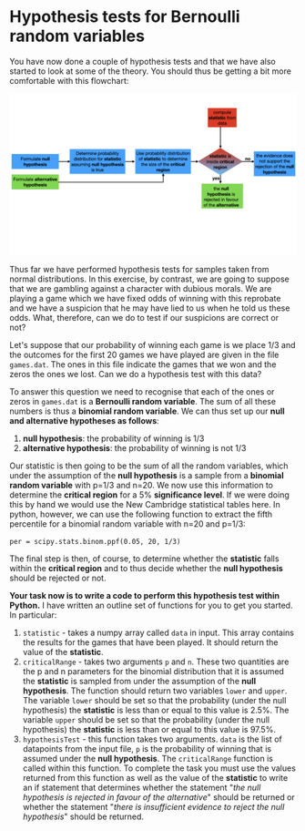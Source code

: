 # Hypothesis tests for Bernoulli random variables

You have now done a couple of hypothesis tests and that we have also started to look at some of the theory.  You should thus be getting a bit more comfortable with this flowchart:

![](hypo-testing.001.jpeg)

Thus far we have performed hypothesis tests for samples taken from normal distributions.  In this exercise, by contrast, we are going to suppose that we are gambling against a character with dubious morals.  We are playing a game which we have fixed odds of winning with this reprobate and we have a suspicion that he may have lied to us when he told us these odds.  What, therefore, can we do to test if our suspicions are correct or not?

Let's suppose that our probability of winning each game is we place 1/3 and the outcomes for the first 20 games we have played are given in the file `games.dat`.  The ones in this file indicate the games that we won and the zeros the ones we lost.  Can we do a hypothesis test with this data?

To answer this question we need to recognise that each of the ones or zeros in `games.dat` is a __Bernoulli random variable__.  The sum of all these numbers is thus a __binomial random variable__.  We can thus set up our __null and alternative hypotheses as follows__:    

1. __null hypothesis__: the probability of winning is 1/3
2. __alternative hypothesis__: the probability of winning is not 1/3

Our statistic is then going to be the sum of all the random variables, which under the assumption of the __null hypothesis__ is a sample from a __binomial random variable__ with p=1/3 and n=20.  We now use this information to determine the __critical region__ for a 5% __significance level__.  If we were doing this by hand we would use the New Cambridge statistical tables here.  In python, however, we can use the following function to extract the fifth percentile for a binomial random variable with n=20 and p=1/3:

````
per = scipy.stats.binom.ppf(0.05, 20, 1/3)
````

The final step is then, of course, to determine whether the __statistic__ falls within the __critical region__ and to thus decide whether the __null hypothesis__ should be rejected or not.

__Your task now is to write a code to perform this hypothesis test within Python.__  I have written an outline set of functions for you to get you started.  In particular:

1. `statistic` - takes a numpy array called `data` in input.  This array contains the results for the games that have been played.  It should return the value of the __statistic__.
2. `criticalRange` - takes two arguments `p` and `n`.  These two quantities are the p and n parameters for the binomial distribution that it is assumed the __statistic__ is sampled from under the assumption of the __null hypothesis__.  The function should return two variables `lower` and `upper`.  The variable `lower` should be set so that the probability (under the null hypothesis) the __statistic__ is less than or equal to this value is 2.5%.  The variable `upper` should be set so that the probability (under the null hypothesis) the __statistic__ is less than or equal to this value is 97.5%.
3. `hypothesisTest` - this function takes two arguments.  `data` is the list of datapoints from the input file, `p` is the probability of winning that is assumed under the __null hypothesis__.  The `criticalRange` function is called within this function.  To complete the task you must use the values returned from this function as well as the value of the __statistic__ to write an if statement that determines whether the statement "_the null hypothesis is rejected in favour of the alternative_" should be returned or whether the statement "_there is insufficient evidence to reject the null hypothesis_" should be returned.  


   
